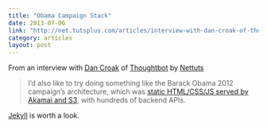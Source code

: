 ```yaml
---
title: "Obama Campaign Stack"
date: 2013-07-06
link: "http://net.tutsplus.com/articles/interview-with-dan-croak-of-thoughtbot/"
category: articles
layout: post
---
```


From an interview with [Dan Croak][4] of [Thoughtbot][2] by [Nettuts][3]

> I’d also like to try doing something like the Barack Obama 2012 campaign’s
> architecture, which was [static HTML/CSS/JS served by Akamai and S3][1], with
> hundreds of backend APIs.

[Jekyll][5] is worth a look.

[1]: http://kylerush.net/blog/meet-the-obama-campaigns-250-million-fundraising-platform/
[2]: http://net.tutsplus.com/
[3]: http://www.thoughtbot.com/
[4]: https://twitter.com/Croaky
[5]: http://jekyllrb.com/
